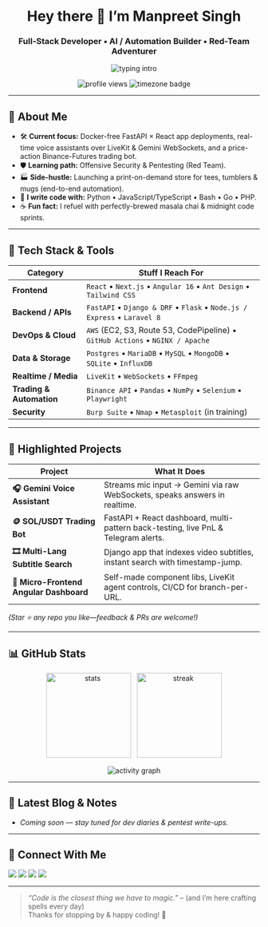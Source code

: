 <!-- Profile README for Manpreet Singh  -->
<h1 align="center">Hey there 👋 I’m Manpreet Singh</h1>
<h3 align="center">Full-Stack Developer • AI / Automation Builder • Red-Team Adventurer</h3>

<p align="center">
  <img src="https://readme-typing-svg.demolab.com?font=Fira+Code&weight=600&size=24&pause=1000&center=true&vCenter=true&width=650&lines=Building+products+that+work+%E2%80%94+and+then+making+them+sing;Python+%7C+JavaScript%2FTypeScript+%7C+Go;React%2C+Next.js%2C+Angular%2C+Django%2C+FastAPI;Trading+Bots+%7C+Voice+AI+%7C+Microfrontends+%7C+DevOps" alt="typing intro" />
</p>

<p align="center">
  <!-- Profile views counter -->
  <img src="https://komarev.com/ghpvc/?username=YOUR_GITHUB_USERNAME&style=flat-square&color=0e75b6" alt="profile views" />
  <!-- Toggle dark/light badge example -->
  <img src="https://img.shields.io/badge/Time%20Zone-Asia%2FKolkata-FFB000?style=flat-square&logo=mozilla%20firefox" alt="timezone badge">
</p>

---

## 🔎 About Me
- 🛠 **Current focus:** Docker-free FastAPI × React app deployments, real-time voice assistants over LiveKit & Gemini WebSockets, and a price-action Binance-Futures trading bot.  
- 🛡 **Learning path:** Offensive Security & Pentesting (Red Team).  
- 🏭 **Side-hustle:** Launching a print-on-demand store for tees, tumblers & mugs (end-to-end automation).  
- 📝 **I write code with:** Python • JavaScript/TypeScript • Bash • Go • PHP.  
- ☕ **Fun fact:** I refuel with perfectly-brewed masala chai & midnight code sprints.

---

## 🧰 Tech Stack & Tools

| Category | Stuff I Reach For |
| -------- | ---------------- |
| **Frontend** | `React` • `Next.js` • `Angular 16` • `Ant Design` • `Tailwind CSS` |
| **Backend / APIs** | `FastAPI` • `Django & DRF` • `Flask` • `Node.js / Express` • `Laravel 8` |
| **DevOps & Cloud** | `AWS` (EC2, S3, Route 53, CodePipeline) • `GitHub Actions` • `NGINX / Apache` |
| **Data & Storage** | `Postgres` • `MariaDB` • `MySQL` • `MongoDB` • `SQLite` • `InfluxDB` |
| **Realtime / Media** | `LiveKit` • `WebSockets` • `FFmpeg` |
| **Trading & Automation** | `Binance API` • `Pandas` • `NumPy` • `Selenium` • `Playwright` |
| **Security** | `Burp Suite` • `Nmap` • `Metasploit` (in training) |

---

## 🚀 Highlighted Projects
| Project | What It Does |
| ------- | ------------ |
| **🎧 Gemini Voice Assistant** | Streams mic input → Gemini via raw WebSockets, speaks answers in realtime. |
| **🪙 SOL/USDT Trading Bot** | FastAPI + React dashboard, multi-pattern back-testing, live PnL & Telegram alerts. |
| **🎞 Multi-Lang Subtitle Search** | Django app that indexes video subtitles, instant search with timestamp-jump. |
| **🐙 Micro-Frontend Angular Dashboard** | Self-made component libs, LiveKit agent controls, CI/CD for branch-per-URL. |

*(Star ⭐ any repo you like—feedback & PRs are welcome!)*

---

## 📊 GitHub Stats

<p align="center">
  <img height="170" src="https://github-readme-stats.vercel.app/api?username=YOUR_GITHUB_USERNAME&show_icons=true&theme=tokyonight&hide_border=true" alt="stats"> &nbsp;
  <img height="170" src="https://github-readme-streak-stats.herokuapp.com?user=YOUR_GITHUB_USERNAME&theme=tokyonight&hide_border=true" alt="streak">
</p>

<p align="center">
  <img src="https://github-readme-activity-graph.vercel.app/graph?username=YOUR_GITHUB_USERNAME&bg_color=0d1117&color=5b9bd5&line=5b9bd5&point=ffffff&hide_border=true" alt="activity graph">
</p>

---

## 📝 Latest Blog & Notes
<!-- BLOG-POST-LIST:START -->
- *Coming soon — stay tuned for dev diaries & pentest write-ups.*
<!-- BLOG-POST-LIST:END -->

---

## 🤝 Connect With Me
<p>
  <a href="https://www.linkedin.com/in/your-linkedin/" target="_blank"><img src="https://img.shields.io/badge/-LinkedIn-0A66C2?style=flat-square&logo=linkedin&logoColor=white"/></a>
  <a href="mailto:your.email@example.com" target="_blank"><img src="https://img.shields.io/badge/-Email-EA4335?style=flat-square&logo=gmail&logoColor=white"/></a>
  <a href="https://twitter.com/your-twitter" target="_blank"><img src="https://img.shields.io/badge/-Twitter-1DA1F2?style=flat-square&logo=twitter&logoColor=white"/></a>
  <a href="https://dev.to/your-devto" target="_blank"><img src="https://img.shields.io/badge/-Dev.to-0A0A0A?style=flat-square&logo=devdotto&logoColor=white"/></a>
</p>

---

> *“Code is the closest thing we have to magic.”* – (and I’m here crafting spells every day)  
> Thanks for stopping by & happy coding! 🎉
